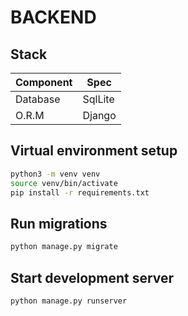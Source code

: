 # BACKEND

## Stack
Component      | Spec 
---            | ---      
Database       | SqlLite
O.R.M          | Django

## Virtual environment setup
```bash
python3 -m venv venv
source venv/bin/activate
pip install -r requirements.txt
```

## Run migrations
```bash
python manage.py migrate
```

## Start development server
```bash
python manage.py runserver
```